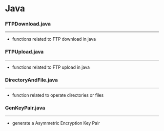 # Java



### FTPDownload.java
---

* functions related to FTP download in java

### FTPUpload.java
---

* functions related to FTP upload in java

### DirectoryAndFile.java
---

* function related to operate directories or files

### GenKeyPair.java
---

* generate a Asymmetric Encryption Key Pair
